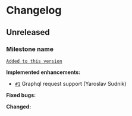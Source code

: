 # Changelog

## Unreleased

### Milestone name

[`Added to this version`](https://github.com/yaroslavsudnik/github-graphql-client-android/compare/v0.0.0...v0.1.0-dev19)

**Implemented enhancements:**
- [`#1`](https://github.com/yaroslavsudnik/github-graphql-client-android/issues/1) Graphql request support (Yaroslav Sudnik)


**Fixed bugs:**


**Changed:**

